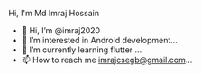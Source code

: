 Hi, I'm Md Imraj Hossain

- 👋 Hi, I’m @imraj2020
- 👀 I’m interested in Android development...
- 🌱 I’m currently learning flutter ...
- 📫 How to reach me imrajcsegb@gmail.com...

